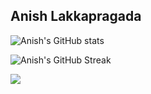 ## Anish Lakkapragada 


![Anish's GitHub stats](https://github-readme-stats.vercel.app/api?username=anish-lakkapragada&show_icons=true&theme=dark)

![Anish's GitHub Streak](https://github-readme-streak-stats.herokuapp.com/?user=anish-lakkapragada&hide_border=false&theme=dark)

![](https://komarev.com/ghpvc/?username=anish-lakkapragada)

